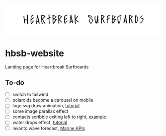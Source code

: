 
![logo](https://github.com/danieledep/hbsb-website/blob/main/images/logo-type-black-4.svg)   
# hbsb-website
Landing page for Heartbreak Surfboards   

## To-do
- [ ] switch to tailwind
- [ ] polaroids become a carousel on mobile
- [ ] logo svg draw animation, [tutorial](https://www.cassie.codes/posts/creating-my-logo-animation/)
- [ ] some image parallax effect
- [ ] contacts scribble exiting left to right, [example](https://css-tricks.com/adam-argyles-sick-mouse-out-css-hover-effect/)
- [ ] water drops effect, [tutorial](https://tympanus.net/codrops/2015/11/04/rain-water-effect-experiments/)
- [ ] levanto wave forecast, [Marine APIs](https://www.programmableweb.com/news/12-top-marine-apis/brief/2020/08/10)
